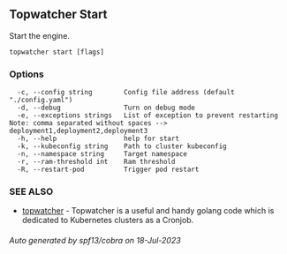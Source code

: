 ## Topwatcher Start

Start the engine.

```
topwatcher start [flags]
```

### Options

```
  -c, --config string        Config file address (default "./config.yaml")
  -d, --debug                Turn on debug mode
  -e, --exceptions strings   List of exception to prevent restarting	Note: comma separated without spaces --> deployment1,deployment2,deployment3
  -h, --help                 help for start
  -k, --kubeconfig string    Path to cluster kubeconfig
  -n, --namespace string     Target namespace
  -r, --ram-threshold int    Ram threshold
  -R, --restart-pod          Trigger pod restart
```

### SEE ALSO

* [topwatcher](topwatcher.md)	 - Topwatcher is a useful and handy golang code which is dedicated to Kubernetes clusters as a Cronjob.

###### Auto generated by spf13/cobra on 18-Jul-2023
